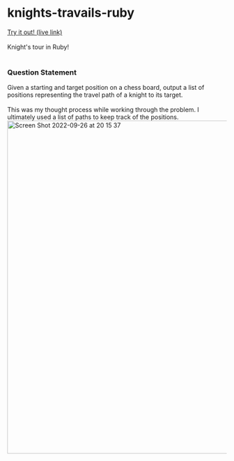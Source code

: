 # knights-travails-ruby
[Try it out! (live link)](https://pure-anchorage-92143.herokuapp.com/)
<br>
<br>
Knight's tour in Ruby!
<br>
<br>
<h3>Question Statement</h3>
Given a starting and target position on a chess board, output a list of positions representing the travel path of a knight to its target.
<br>
<br>
This was my thought process while working through the problem. I ultimately used a list of paths to keep track of the positions.
<br>

<img width="765" alt="Screen Shot 2022-09-26 at 20 15 37" src="https://user-images.githubusercontent.com/89565362/192423657-3a99fca5-503d-4f34-9b44-d0101679d1bb.png">
